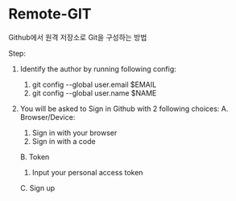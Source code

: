 # Remote-GIT
Github에서 원격 저장소로 Git을 구성하는 방법

Step:
1. Identify the author by running following config:
    1. git config --global user.email $EMAIL
    2. git config --global user.name $NAME
2. You will be asked to Sign in Github with 2 following choices:
    A. Browser/Device:
    1. Sign in with your browser
    2. Sign in with a code

    B. Token
    1. Input your personal access token

    C. Sign up